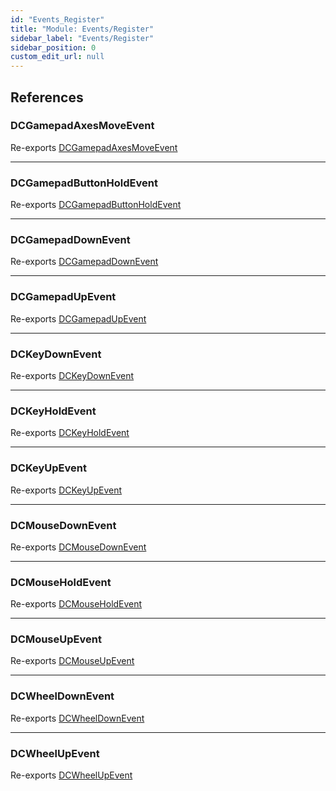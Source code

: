 ```yaml
---
id: "Events_Register"
title: "Module: Events/Register"
sidebar_label: "Events/Register"
sidebar_position: 0
custom_edit_url: null
---
```


## References

### DCGamepadAxesMoveEvent

Re-exports [DCGamepadAxesMoveEvent](../classes/Events_Register_Gamepad_Axes_DCGamepadAxesMoveEvent.DCGamepadAxesMoveEvent.md)

___

### DCGamepadButtonHoldEvent

Re-exports [DCGamepadButtonHoldEvent](../classes/Events_Register_Gamepad_Button_DCGamepadButtonHoldEvent.DCGamepadButtonHoldEvent.md)

___

### DCGamepadDownEvent

Re-exports [DCGamepadDownEvent](../classes/Events_Register_Gamepad_Button_DCGamepadButtonDownEvent.DCGamepadDownEvent.md)

___

### DCGamepadUpEvent

Re-exports [DCGamepadUpEvent](../classes/Events_Register_Gamepad_Button_DCGamepadButtonUpEvent.DCGamepadUpEvent.md)

___

### DCKeyDownEvent

Re-exports [DCKeyDownEvent](../classes/Events_Register_Keyboard_DCKeyDownEvent.DCKeyDownEvent.md)

___

### DCKeyHoldEvent

Re-exports [DCKeyHoldEvent](../classes/Events_Register_Keyboard_DCKeyHoldEvent.DCKeyHoldEvent.md)

___

### DCKeyUpEvent

Re-exports [DCKeyUpEvent](../classes/Events_Register_Keyboard_DCKeyUpEvent.DCKeyUpEvent.md)

___

### DCMouseDownEvent

Re-exports [DCMouseDownEvent](../classes/Events_Register_Mouse_DCMouseDownEvent.DCMouseDownEvent.md)

___

### DCMouseHoldEvent

Re-exports [DCMouseHoldEvent](../classes/Events_Register_Mouse_DCMouseHoldEvent.DCMouseHoldEvent.md)

___

### DCMouseUpEvent

Re-exports [DCMouseUpEvent](../classes/Events_Register_Mouse_DCMouseUpEvent.DCMouseUpEvent.md)

___

### DCWheelDownEvent

Re-exports [DCWheelDownEvent](../classes/Events_Register_Mouse_Wheel_DCWheelDownEvent.DCWheelDownEvent.md)

___

### DCWheelUpEvent

Re-exports [DCWheelUpEvent](../classes/Events_Register_Mouse_Wheel_DCWheelUpEvent.DCWheelUpEvent.md)
